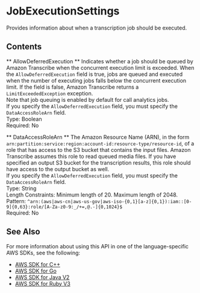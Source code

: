 # JobExecutionSettings<a name="API_JobExecutionSettings"></a>

Provides information about when a transcription job should be executed\.

## Contents<a name="API_JobExecutionSettings_Contents"></a>

 ** AllowDeferredExecution **   <a name="transcribe-Type-JobExecutionSettings-AllowDeferredExecution"></a>
Indicates whether a job should be queued by Amazon Transcribe when the concurrent execution limit is exceeded\. When the `AllowDeferredExecution` field is true, jobs are queued and executed when the number of executing jobs falls below the concurrent execution limit\. If the field is false, Amazon Transcribe returns a `LimitExceededException` exception\.  
Note that job queuing is enabled by default for call analytics jobs\.  
If you specify the `AllowDeferredExecution` field, you must specify the `DataAccessRoleArn` field\.  
Type: Boolean  
Required: No

 ** DataAccessRoleArn **   <a name="transcribe-Type-JobExecutionSettings-DataAccessRoleArn"></a>
The Amazon Resource Name \(ARN\), in the form `arn:partition:service:region:account-id:resource-type/resource-id`, of a role that has access to the S3 bucket that contains the input files\. Amazon Transcribe assumes this role to read queued media files\. If you have specified an output S3 bucket for the transcription results, this role should have access to the output bucket as well\.  
If you specify the `AllowDeferredExecution` field, you must specify the `DataAccessRoleArn` field\.  
Type: String  
Length Constraints: Minimum length of 20\. Maximum length of 2048\.  
Pattern: `^arn:(aws|aws-cn|aws-us-gov|aws-iso-{0,1}[a-z]{0,1}):iam::[0-9]{0,63}:role/[A-Za-z0-9:_/+=,@.-]{0,1024}$`   
Required: No

## See Also<a name="API_JobExecutionSettings_SeeAlso"></a>

For more information about using this API in one of the language\-specific AWS SDKs, see the following:
+  [ AWS SDK for C\+\+](https://docs.aws.amazon.com/goto/SdkForCpp/transcribe-2017-10-26/JobExecutionSettings) 
+  [ AWS SDK for Go](https://docs.aws.amazon.com/goto/SdkForGoV1/transcribe-2017-10-26/JobExecutionSettings) 
+  [ AWS SDK for Java V2](https://docs.aws.amazon.com/goto/SdkForJavaV2/transcribe-2017-10-26/JobExecutionSettings) 
+  [ AWS SDK for Ruby V3](https://docs.aws.amazon.com/goto/SdkForRubyV3/transcribe-2017-10-26/JobExecutionSettings) 